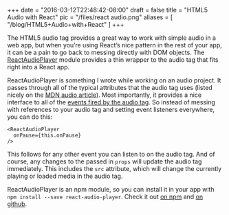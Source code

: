 
+++
date = "2016-03-12T22:48:42-08:00"
draft = false
title = "HTML5 Audio with React"
pic = "/files/react audio.png"
aliases = [
  "/blog/HTML5+Audio+with+React"
]
+++

<p>The HTML5 audio tag provides a great way to work with simple audio in a web app, but when you’re using React’s nice pattern in the rest of your app, it can be a pain to go back to messing directly with DOM objects.  The <a href="https://www.npmjs.com/package/react-audio-player">ReactAudioPlayer</a> module provides a thin wrapper to the audio tag that fits right into a React app.</p>

<p>ReactAudioPlayer is something I wrote while working on an audio project.  It passes through all of the typical attributes that the audio tag uses (listed nicely on the <a href="https://developer.mozilla.org/en-US/docs/Web/HTML/Element/audio">MDN audio article</a>).  Most importantly, it provides a nice interface to all of the <a href="https://developer.mozilla.org/en-US/docs/Web/Guide/Events/Media_events">events fired by the audio tag</a>.  So instead of messing with references to your audio tag and setting event listeners everywhere, you can do this:</p>

<pre><code>&lt;ReactAudioPlayer
  onPause={this.onPause}
/&gt;
</code></pre>

<p>This follows for any other event you can listen to on the audio tag.  And of course, any changes to the passed in <code>props</code> will update the audio tag immediately.  This includes the <code>src</code> attribute, which will change the currently playing or loaded media in the audio tag.</p>

<p>ReactAudioPlayer is an npm module, so you can install it in your app with <code>npm install --save react-audio-player</code>.  Check it out <a href="https://www.npmjs.com/package/react-audio-player">on npm</a> and <a href="https://github.com/justinmc/react-audio-player">on github</a>.</p>